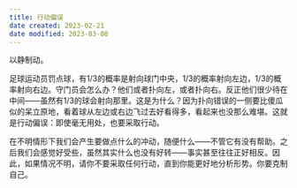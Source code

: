 ```yaml
---
title: 行动偏误
date created: 2023-02-21
date modified: 2023-03-08
---
```


以静制动。

足球运动员罚点球，有1/3的概率是射向球门中央，1/3的概率射向左边，1/3的概率射向右边。守门员会怎么办？他们或者扑向左，或者扑向右。反正他们很少待在中间——虽然有1/3的球会射向那里。这是为什么？因为扑向错误的一侧要比傻瓜似的呆立原地，看着球从左边或右边飞过去好看得多，看起来也没那么难堪。这就是行动偏误：即使毫无用处，也要采取行动。

在不明情形下我们会产生要做点什么的冲动，随便什么——不管它有没有帮助。之后我们会感觉好受些，虽然其实什么也没有好转——事实甚至往往正好相反。因此，如果情况不明，请你不要采取任何行动，直到你能更好地分析形势。你要克制自己。
